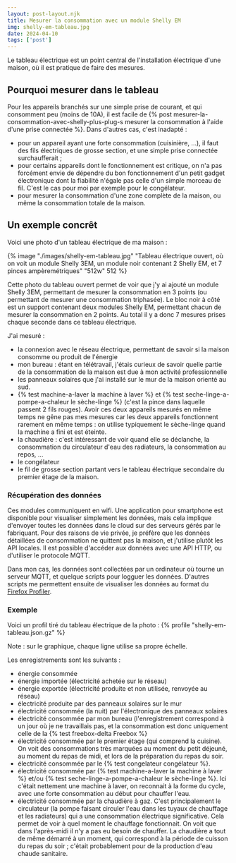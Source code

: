 ```yaml
---
layout: post-layout.njk 
title: Mesurer la consommation avec un module Shelly EM
img: shelly-em-tableau.jpg
date: 2024-04-10
tags: ['post']
---
```


Le tableau électrique est un point central de l'installation électrique d'une maison, où il est pratique de faire des mesures.
<!-- excerpt -->

## Pourquoi mesurer dans le tableau

Pour les appareils branchés sur une simple prise de courant, et qui consomment peu (moins de 10A), il est facile de {% post mesurer-la-consommation-avec-shelly-plus-plug-s mesurer la consommation à l'aide d'une prise connectée %}. Dans d'autres cas, c'est inadapté :
- pour un appareil ayant une forte consommation (cuisinière, ...), il faut des fils électriques de grosse section, et une simple prise connectée surchaufferait ;
- pour certains appareils dont le fonctionnement est critique, on n'a pas forcément envie de dépendre du bon fonctionnement d'un petit gadget électronique dont la fiabilité n'égale pas celle d'un simple morceau de fil. C'est le cas pour moi par exemple pour le congélateur.
- pour mesurer la consommation d'une zone complète de la maison, ou même la consommation totale de la maison.

## Un exemple concrêt

Voici une photo d'un tableau électrique de ma maison :

{% image "./images/shelly-em-tableau.jpg" "Tableau électrique ouvert, où on voit un module Shelly 3EM, un module noir contenant 2 Shelly EM, et 7 pinces ampèremétriques" "512w" 512 %}

Cette photo du tableau ouvert permet de voir que j'y ai ajouté un module Shelly 3EM, permettant de mesurer la consommation en 3 points (ou permettant de mesurer une consommation triphasée). Le bloc noir à côté est un support contenant deux modules Shelly EM, permettant chacun de mesurer la consommation en 2 points. Au total il y a donc 7 mesures prises chaque seconde dans ce tableau électrique.

J'ai mesuré :
- la connexion avec le réseau électrique, permettant de savoir si la maison consomme ou produit de l'énergie
- mon bureau : étant en télétravail, j'étais curieux de savoir quelle partie de la consommation de la maison est due à mon activité professionnelle
- les panneaux solaires que j'ai installé sur le mur de la maison orienté au sud.
- {% test machine-a-laver la machine à laver %} et {% test seche-linge-a-pompe-a-chaleur le sèche-linge %} (c'est la pince dans laquelle passent 2 fils rouges). Avoir ces deux appareils mesurés en même temps ne gêne pas mes mesures car les deux appareils fonctionnent rarement en même temps : on utilise typiquement le sèche-linge quand la machine a fini et est éteinte.
- la chaudière : c'est intéressant de voir quand elle se déclanche, la consommation du circulateur d'eau des radiateurs, la consommation au repos, ...
- le congélateur
- le fil de grosse section partant vers le tableau électrique secondaire du premier étage de la maison.

### Récupération des données

Ces modules communiquent en wifi. Une application pour smartphone est disponible pour visualiser simplement les données, mais cela implique d'envoyer toutes les données dans le cloud sur des serveurs gérés par le fabriquant. Pour des raisons de vie privée, je préfère que les données détaillées de consommation ne quittent pas la maison, et j'utilise plutôt les API locales. Il est possible d'accéder aux données avec une API HTTP, ou d'utiliser le protocole MQTT.

Dans mon cas, les données sont collectées par un ordinateur où tourne un serveur MQTT, et quelque scripts pour logguer les données. D'autres scripts me permettent ensuite de visualiser les données au format du [Firefox Profiler](https://profiler.firefox.com).

### Exemple

Voici un profil tiré du tableau électrique de la photo :
{% profile "shelly-em-tableau.json.gz" %}

Note : sur le graphique, chaque ligne utilise sa propre échelle.

Les enregistrements sont les suivants :
- énergie consommée
- énergie importée (électricité achetée sur le réseau)
- énergie exportée (électricité produite et non utilisée, renvoyée au réseau)
- électricité produite par des panneaux solaires sur le mur
- électricité consommée (la nuit) par l'électronique des panneaux solaires
- électricité consommée par mon bureau (l'enregistrement correspond à un jour où je ne travaillais pas, et la consommation est donc uniquement celle de la {% test freebox-delta Freebox %}
- électricité consommée par le premier étage (qui comprend la cuisine). On voit des consommations très marquées au moment du petit déjeuné, au moment du repas de midi, et lors de la préparation du repas du soir.
- électricité consommée par le {% test congelateur congélateur %}.
- électricité consommée par {% test machine-a-laver la machine à laver %} et/ou {% test seche-linge-a-pompe-a-chaleur le sèche-linge %}. Ici c'était nettement une machine à laver, on reconnait à la forme du cycle, avec une forte consommation au début pour chauffer l'eau.
- électricité consommée par la chaudière à gaz. C'est principalement le circulateur (la pompe faisant circuler l'eau dans les tuyaux de chauffage et les radiateurs) qui a une consommation électrique significative. Cela permet de voir à quel moment le chauffage fonctionnait. On voit que dans l'après-midi il n'y a pas eu besoin de chauffer. La chaudière a tout de même démarré à un moment, qui correspond à la période de cuisson du repas du soir ; c'était probablement pour de la production d'eau chaude sanitaire.
